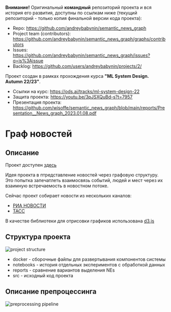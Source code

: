 **Внимание!** Оригинальный **командный** репозиторий проекта и вся история его развития, доступны по ссылкам ниже 
(текущий репозиторий - только копия финальной версии кода проекта): 
- Repo: https://github.com/andreybabynin/semantic_news_graph
- Project team (contributors): https://github.com/andreybabynin/semantic_news_graph/graphs/contributors
- Issues: https://github.com/andreybabynin/semantic_news_graph/issues?q=is%3Aissue
- Backlog: https://github.com/users/andreybabynin/projects/2/

Проект создан в рамках прохождения курса **"ML System Design. Autumn 22/23"**.
- Ссылки на курс: https://ods.ai/tracks/ml-system-design-22
- Защита проекта: https://youtu.be/3pJSXQuBd-s?t=7957
- Презентация проекта: https://github.com/wisoffe/semantic_news_graph/blob/main/reports/Presentation__News_graph_2023.01.08.pdf

# Граф новостей
## Описание
Проект доступен [здесь](http://5.178.2.42:5050/)

Идея проекта в птредставление новостей через графовую структуру. Это попытка запечатлеть взаимосвязь событий, людей и мест через их взаимную встречаемость в новостном потоке.

Сейчас проект собирает новости из нескольких каналов:
- [РИА НОВОСТИ](https://t.me/rian_ru)
- [ТАСС](https://t.me/tass_agency)

В качестве библиотеки для отрисовки графиков использована [d3.js](https://d3js.org/)

## Структура проекта
![project structure](imgs/News%20Graph%20Structure.png)

- docker - сборочные файлы для развертывания компонентов системы
- notebooks - история отдельных экспериментов с обработкой данных
- reports - сравнение вариантов выделения NEs
- src - исходный код проекта

## Описание препроцессинга
![preprocessing pipeline](imgs/Preporcessing%20pipeline.png)

